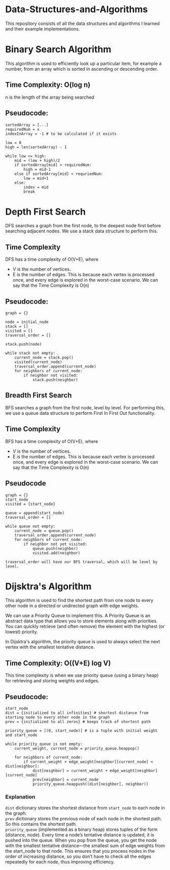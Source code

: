 # Data-Structures-and-Algorithms
This repository consists of all the data structures and algorithms I learned and their example implementations.

# Binary Search Algorithm
This algorithm is used to efficiently look up a particular item, for example a number, from an array which is sorted in ascending or descending order.

## Time Complexity: O(log n)
n is the length of the array being searched

## Pseudocode:
```
sortedArray = [...]
requiredNum = x
indexInArray = -1 # to be calculated if it exists

low = 0
high = len(sortedArray) - 1

while low <= high:
    mid = (low + high)/2
    if sortedArray[mid] > requiredNum:
        high = mid-1
    else if sortedArray[mid] < requriedNum:
        low = mid+1
    else:
        index = mid
        break
```

# Depth First Search
DFS searches a graph from the first node, to the deepest node first before searching adjacent nodes.
We use a stack data structure to perform this.

## Time Complexity
DFS has a time complexity of O(V+E), where
- V is the number of vertices.
- E is the number of edges.
This is because each vertex is processed once, and every edge is explored in the worst-case scenario.
We can say that the Time Complexity is O(n)

## Pseudocode:
```
graph = {}

node = initial_node
stack = []
visited = []
traversal_order = []

stack.push(node)

while stack not empty:
    current_node = stack.pop()
    visited(current_node)
    traversal_order.append(current_node)
    for neighbors of current_node:
        if neighbor not visited:
            stack.push(neighbor)
```

## Breadth First Search
BFS searches a graph from the first node, level by level. For performing this, we use a queue data structure to perform First In First Out functionality.

## Time Complexity
BFS has a time complexity of O(V+E), where
- V is the number of vertices.
- E is the number of edges.
This is because each vertex is processed once, and every edge is explored in the worst-case scenario.
We can say that the Time Complexity is O(n)

## Pseudocode
```
graph = {}
start_node
visited = {start_node}

queue = append(start_node)
traversal_order = []

while queue not empty:
    current_node = queue.pop()
    traversal_order.append(current_node)
    for neighbors of current_node:
        if neighbor not yet visited: 
            queue.push(neighbor)
            visited.add(neighbor)

traversal_order will have our BFS traversal, which will be level by level.
```

# Dijsktra's Algorithm
This algorithm is used to find the shortest path from one node to every other node in a directed or undirected graph with edge weights.

We can use a Priority Queue to implement this.
A Priority Queue is an abstract data type that allows you to store elements along with priorities. You can quickly retrieve (and often remove) the element with the highest (or lowest) priority.

In Dijsktra's algorithm, the priority queue is used to always select the next vertex with the smallest tentative distance.

## Time Complexity: O((V+E) log V)
This time complexity is when we use priority queue (using a binary heap) for retrieving and storing weights and edges. 

## Pseudocode:

```
start_node
dist = {initialized to all infinities} # shortest distance from starting node to every other node in the graph
prev = {initialized to all zeros} # keeps track of shortest path

priority_queue = [(0, start_node)] # is a tuple with initial weight and start_node

while priority_queue is not empty:
    current_weight, current_node = priority_queue.heappop()

    for neighbors of current_node:
        if current_weight + edge_weight[neighbor][current_node] < dist[neighbor]:
            dist[neighbor] = current_weight + edge_weight[neighbor][current_node]
            prev[neighbor] = current_node
            priority_queue.heappush((dist[neighbor], neighbor))

```

### Explanation
```dist``` dictionary stores the shortest distance from ```start_node``` to each node in the graph. <br />
```prev``` dictionary stores the previous node of each node in the shortest path. So this contains the shortest path.<br />
```priority_queue``` (implemented as a binary heap) stores tuples of the form (distance, node). Every time a node’s tentative distance is updated, it is pushed into the queue. When you pop from the queue, you get the node with the smallest tentative distance—the smallest sum of edge weights from the start_node to that node. This ensures that you process nodes in the order of increasing distance, so you don’t have to check all the edges repeatedly for each node, thus improving efficiency.<br />